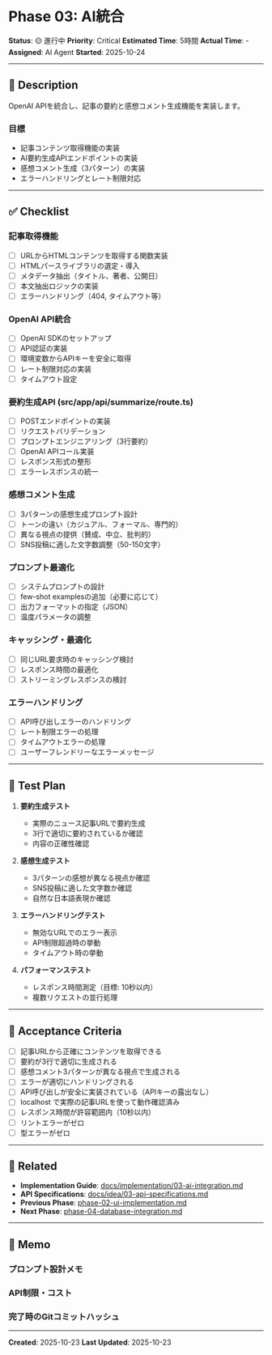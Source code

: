# Phase 03: AI統合

**Status**: 🟡 進行中
**Priority**: Critical
**Estimated Time**: 5時間
**Actual Time**: -
**Assigned**: AI Agent
**Started**: 2025-10-24

---

## 📝 Description

OpenAI APIを統合し、記事の要約と感想コメント生成機能を実装します。

### 目標
- 記事コンテンツ取得機能の実装
- AI要約生成APIエンドポイントの実装
- 感想コメント生成（3パターン）の実装
- エラーハンドリングとレート制限対応

---

## ✅ Checklist

### 記事取得機能
- [ ] URLからHTMLコンテンツを取得する関数実装
- [ ] HTMLパースライブラリの選定・導入
- [ ] メタデータ抽出（タイトル、著者、公開日）
- [ ] 本文抽出ロジックの実装
- [ ] エラーハンドリング（404, タイムアウト等）

### OpenAI API統合
- [ ] OpenAI SDKのセットアップ
- [ ] API認証の実装
- [ ] 環境変数からAPIキーを安全に取得
- [ ] レート制限対応の実装
- [ ] タイムアウト設定

### 要約生成API (src/app/api/summarize/route.ts)
- [ ] POSTエンドポイントの実装
- [ ] リクエストバリデーション
- [ ] プロンプトエンジニアリング（3行要約）
- [ ] OpenAI APIコール実装
- [ ] レスポンス形式の整形
- [ ] エラーレスポンスの統一

### 感想コメント生成
- [ ] 3パターンの感想生成プロンプト設計
- [ ] トーンの違い（カジュアル、フォーマル、専門的）
- [ ] 異なる視点の提供（賛成、中立、批判的）
- [ ] SNS投稿に適した文字数調整（50-150文字）

### プロンプト最適化
- [ ] システムプロンプトの設計
- [ ] few-shot examplesの追加（必要に応じて）
- [ ] 出力フォーマットの指定（JSON）
- [ ] 温度パラメータの調整

### キャッシング・最適化
- [ ] 同じURL要求時のキャッシング検討
- [ ] レスポンス時間の最適化
- [ ] ストリーミングレスポンスの検討

### エラーハンドリング
- [ ] API呼び出しエラーのハンドリング
- [ ] レート制限エラーの処理
- [ ] タイムアウトエラーの処理
- [ ] ユーザーフレンドリーなエラーメッセージ

---

## 🧪 Test Plan

1. **要約生成テスト**
   - 実際のニュース記事URLで要約生成
   - 3行で適切に要約されているか確認
   - 内容の正確性確認

2. **感想生成テスト**
   - 3パターンの感想が異なる視点か確認
   - SNS投稿に適した文字数か確認
   - 自然な日本語表現か確認

3. **エラーハンドリングテスト**
   - 無効なURLでのエラー表示
   - API制限超過時の挙動
   - タイムアウト時の挙動

4. **パフォーマンステスト**
   - レスポンス時間測定（目標: 10秒以内）
   - 複数リクエストの並行処理

---

## 📌 Acceptance Criteria

- [ ] 記事URLから正確にコンテンツを取得できる
- [ ] 要約が3行で適切に生成される
- [ ] 感想コメント3パターンが異なる視点で生成される
- [ ] エラーが適切にハンドリングされる
- [ ] API呼び出しが安全に実装されている（APIキーの露出なし）
- [ ] localhost で実際の記事URLを使って動作確認済み
- [ ] レスポンス時間が許容範囲内（10秒以内）
- [ ] リントエラーがゼロ
- [ ] 型エラーがゼロ

---

## 📎 Related

- **Implementation Guide**: [docs/implementation/03-ai-integration.md](../../implementation/03-ai-integration.md)
- **API Specifications**: [docs/idea/03-api-specifications.md](../../idea/03-api-specifications.md)
- **Previous Phase**: [phase-02-ui-implementation.md](./phase-02-ui-implementation.md)
- **Next Phase**: [phase-04-database-integration.md](./phase-04-database-integration.md)

---

## 💭 Memo

### プロンプト設計メモ
<!-- 効果的だったプロンプトの記録 -->

### API制限・コスト
<!-- API使用量、コストの記録 -->

### 完了時のGitコミットハッシュ
<!-- 完了時に記録 -->

---

**Created**: 2025-10-23
**Last Updated**: 2025-10-23
